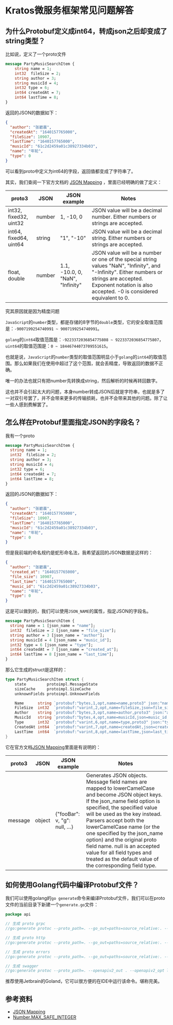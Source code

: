 # Kratos微服务框架常见问题解答

## 为什么Protobuf定义成int64，转成json之后却变成了string类型？

比如说，定义了一个proto文件

```protobuf
message PartyMusicSearchItem {
    string name = 1;
    int32  fileSize = 2;
    string author = 3;
    string musicId = 4;
    int32 type = 6;
    int64 createdAt = 7;
    int64 lastTime = 8;
}
```

返回的JSON的数据如下：

```json
{
  "author": "张碧晨",
  "createdAt": "1640157765000",
  "fileSize": 10907,
  "lastTime": "1640157765000",
  "musicId": "61c2d2459a01c38927334b03",
  "name": "年轮",
  "type": 0
}
```

可以看到proto中定义为int64的字段，返回值都变成了字符串了。

其实，我们查阅一下官方文档的 [JSON Mapping](https://developers.google.com/protocol-buffers/docs/proto3#json) ，里面已经明确的做了定义：

|proto3     |   JSON  |   JSON example  |  Notes   |
|-----|-----|-----|-----|
|   int32, fixed32, uint32	  | number    |  1, -10, 0	   |  JSON value will be a decimal number. Either numbers or strings are accepted.|
|   int64, fixed64, uint64		  | string    |  "1", "-10"		   |  JSON value will be a decimal string. Either numbers or strings are accepted.|
|   float, double			  | number    |  1.1, -10.0, 0, "NaN", "Infinity"			   |  JSON value will be a number or one of the special string values "NaN", "Infinity", and "-Infinity". Either numbers or strings are accepted. Exponent notation is also accepted. -0 is considered equivalent to 0.|

究其原因就是因为精度问题

`JavaScript`的`number`类型，都是存储的8字节的`double`类型，它的安全取值范围是：`-9007199254740991 ~ 9007199254740991`。

`golang`的`int64`取值范围是：`-9223372036854775808 ~ 9223372036854775807`，`uint64`的取值范围是：`0 ~ 18446744073709551615`。

也就是说，`JavaScript`的`number`类型的取值范围明显小于`golang`的`int64`的取值范围。那么如果我们在使用中超过了这个范围，就会丢精度，导致返回的数据不正确。

唯一的办法也就只有把number先转换成string，然后解析的时候再转回数字。

这也并不会引起太大的问题，本身number转成JSON后就是字符串，也就是多了一对双引号罢了，并不会带来更多的传输损耗，也并不会带来其他的问题。除了让一些人感到费解罢了。

## 怎么样在Protobuf里面指定JSON的字段名？

我有一个proto

```protobuf
message PartyMusicSearchItem {
  string name = 1;
  int32  fileSize = 2;
  string author = 3;
  string musicId = 4;
  int32 type = 6;
  int64 createdAt = 7;
  int64 lastTime = 8;
}
```

返回的JSON的数据如下：

```json
{
  "author": "张碧晨",
  "createdAt": "1640157765000",
  "fileSize": 10907,
  "lastTime": "1640157765000",
  "musicId": "61c2d2459a01c38927334b03",
  "name": "年轮",
  "type": 0
}
```

但是我前端的命名规约是蛇形命名法，我希望返回的JSON数据是这样的：

```json
{
  "author": "张碧晨",
  "created_at": "1640157765000",
  "file_size": 10907,
  "last_time": "1640157765000",
  "music_id": "61c2d2459a01c38927334b03",
  "name": "年轮",
  "type": 0
}
```

这是可以做到的，我们可以使用`JSON_NAME`的属性，指定JSON的字段名。

```protobuf
message PartyMusicSearchItem {
  string name = 1 [json_name = "name"];
  int32  fileSize = 2 [json_name = "file_size"];
  string author = 3 [json_name = "author"];
  string musicId = 4 [json_name = "music_id"];
  int32 type = 6 [json_name = "type"];
  int64 createdAt = 7 [json_name = "created_at"];
  int64 lastTime = 8 [json_name = "last_time"];
}
```

那么它生成的struct是这样的：

```go
type PartyMusicSearchItem struct {
	state         protoimpl.MessageState
	sizeCache     protoimpl.SizeCache
	unknownFields protoimpl.UnknownFields

	Name      string `protobuf:"bytes,1,opt,name=name,proto3" json:"name,omitempty"`
	FileSize  int32  `protobuf:"varint,2,opt,name=fileSize,json=file_size,proto3" json:"fileSize,omitempty"`
	Author    string `protobuf:"bytes,3,opt,name=author,proto3" json:"author,omitempty"`
	MusicId   string `protobuf:"bytes,4,opt,name=musicId,json=music_id,proto3" json:"musicId,omitempty"`
	Type      int32  `protobuf:"varint,6,opt,name=type,proto3" json:"type,omitempty"`
	CreatedAt int64  `protobuf:"varint,7,opt,name=createdAt,json=created_at,proto3" json:"createdAt,omitempty"`
	LastTime  int64  `protobuf:"varint,8,opt,name=lastTime,json=last_time,proto3" json:"lastTime,omitempty"`
}
```

它在官方文档[JSON Mapping](https://developers.google.com/protocol-buffers/docs/proto3#json)里面是有说明的：

|proto3     |   JSON  |   JSON example  |  Notes   |
|-----|-----|-----|-----|
|   message	  | object    |  {"fooBar": v, "g": null, …}	   |  Generates JSON objects. Message field names are mapped to lowerCamelCase and become JSON object keys. If the json_name field option is specified, the specified value will be used as the key instead. Parsers accept both the lowerCamelCase name (or the one specified by the json_name option) and the original proto field name. null is an accepted value for all field types and treated as the default value of the corresponding field type.|

## 如何使用Golang代码中编译Protobuf文件？

我们可以使用golang的`go generate`命令来编译Protobuf文件，我们可以在proto文件的当前目录下新建一个`generate.go`文件：

```go
package api

// 生成 proto grpc
//go:generate protoc --proto_path=. --go_out=paths=source_relative:. --go-grpc_out=paths=source_relative:. ./*.proto

// 生成 proto http
//go:generate protoc --proto_path=. --go_out=paths=source_relative:. --go-http_out=paths=source_relative:. ./*.proto

// 生成 proto errors
//go:generate protoc --proto_path=. --go_out=paths=source_relative:. --go-errors_out=paths=source_relative:. ./*.proto

// 生成 swagger
//go:generate protoc --proto_path=. --openapiv2_out . --openapiv2_opt logtostderr=true --openapiv2_opt json_names_for_fields=true ./*.proto
```

推荐使用Jetbrain的Goland，它可以很方便的在IDE中运行该命令。堪称完美。

## 参考资料

* [JSON Mapping](https://developers.google.com/protocol-buffers/docs/proto3#json)
* [Number.MAX_SAFE_INTEGER](https://developer.mozilla.org/en-US/docs/Web/JavaScript/Reference/Global_Objects/Number/MAX_SAFE_INTEGER)
